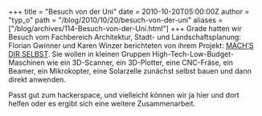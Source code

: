 +++
title = "Besuch von der Uni"
date = 2010-10-20T05:00:00Z
author = "typ_o"
path = "/blog/2010/10/20/besuch-von-der-uni"
aliases = ["/blog/archives/114-Besuch-von-der-Uni.html"]
+++
Grade hatten wir Besuch vom Fachbereich Architektur, Stadt- und
Landschaftsplanung: Florian Gwinner und Karen Winzer berichteten von
ihrem Projekt: [MACH’S DIR
SELBST](https://www.atelierk10.de/?programm&WS_201011). Sie wollen in
kleinen Gruppen High-Tech-Low-Budget-Maschinen wie ein 3D-Scanner, ein
3D-Plotter, eine CNC-Fräse, ein Beamer, ein Mikrokopter, eine Solarzelle
zunächst selbst bauen und dann direkt anwenden.

Passt gut zum hackerspace, und vielleicht können wir ja hier und dort
helfen oder es ergibt sich eine weitere Zusammenarbeit.
